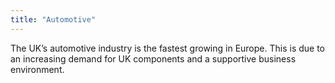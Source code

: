 ```yaml
---
title: "Automotive"
---
```

The UK’s automotive industry is the fastest growing in Europe. This is due to an increasing demand for UK components and a supportive business environment.